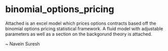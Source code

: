 # binomial_options_pricing

Attached is an excel model which prices options contracts based off the binomial options pricing statistical framework. A fluid model with adjustable parameters as well as a section on the backgorund theory is attached.

~ Navein Suresh
